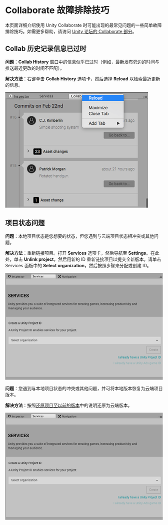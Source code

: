 Collaborate 故障排除技巧
=================================

本页面详细介绍使用 Unity Collaborate 时可能出现的最常见问题的一些简单故障排除技巧。如需更多帮助，请访问 [Unity 论坛的 Collaborate 部分](http://forum.unity3d.com/forums/collaborate.98/)。

## Collab 历史记录信息已过时

**问题**：**Collab History** 窗口中的信息似乎已过时（例如，最新发布旁边的时间与推送最近更改的时间不匹配）。

**解决方法**：右键单击 **Collab History** 选项卡，然后选择 **Reload** 以检索最近更新的信息。

![](../uploads/Main/UnityCollabTroubleShooting1.png) 

## 项目状态问题

**问题**：本地项目状态是您想要的状态，但您遇到与云端项目状态相冲突或其他问题。

**解决方法**：重新链接项目。打开 **Services** 选项卡，然后导航至 **Settings**。在此处，单击 **Unlink project**，然后用新的 ID 重新链接项目以提交全新版本。请单击 Services 面板中的 **Select organization**，然后按照步骤来分配或创建 ID。

![](../uploads/Main/UnityCollabTroubleShooting2.png) 

**问题**：您遇到与本地项目状态的冲突或其他问题，并可将本地版本恢复为云端项目版本。

**解决方法**：按照[还原项目至以前的版本](UnityCollaborateRollback.html)中的说明还原为云端版本。

![](../uploads/Main/UnityCollabTroubleShooting2.png) 
